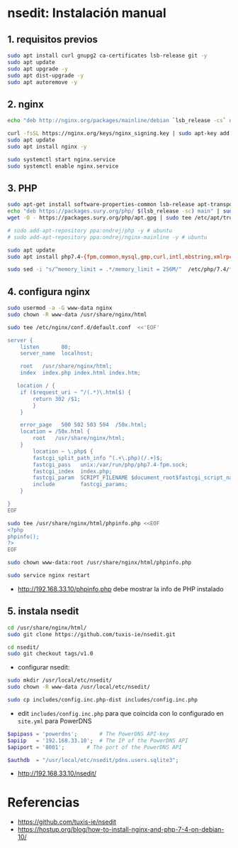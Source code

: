 # nsedit: Instalación manual

## 1. requisitos previos

```bash
sudo apt install curl gnupg2 ca-certificates lsb-release git -y
sudo apt update
sudo apt upgrade -y
sudo apt dist-upgrade -y
sudo apt autoremove -y

```


## 2. nginx

```bash
echo "deb http://nginx.org/packages/mainline/debian `lsb_release -cs` nginx" | sudo tee /etc/apt/sources.list.d/nginx.list

curl -fsSL https://nginx.org/keys/nginx_signing.key | sudo apt-key add -
sudo apt update
sudo apt install nginx -y

sudo systemctl start nginx.service
sudo systemctl enable nginx.service
```

## 3. PHP

```bash
sudo apt-get install software-properties-common lsb-release apt-transport-https ca-certificates wget -y
echo "deb https://packages.sury.org/php/ $(lsb_release -sc) main" | sudo tee /etc/apt/sources.list.d/php.list
wget -O - https://packages.sury.org/php/apt.gpg | sudo tee /etc/apt/trusted.gpg.d/php.gpg > /dev/null

# sudo add-apt-repository ppa:ondrej/php -y # ubuntu
# sudo add-apt-repository ppa:ondrej/nginx-mainline -y # ubuntu

sudo apt update
sudo apt install php7.4-{fpm,common,mysql,gmp,curl,intl,mbstring,xmlrpc,gd,xml,cli,zip,soap,imap,sqlite3} -y

sudo sed -i "s/^memory_limit = .*/memory_limit = 256M/"  /etc/php/7.4/fpm/php.ini

```

## 4. configura nginx

```bash
sudo usermod -a -G www-data nginx
sudo chown -R www-data /usr/share/nginx/html

sudo tee /etc/nginx/conf.d/default.conf  <<'EOF'

server {
    listen       80;
    server_name  localhost;

    root   /usr/share/nginx/html;
    index  index.php index.html index.htm;

   location / {
    if ($request_uri ~ ^/(.*)\.html$) {
        return 302 /$1;
        }
    }

    error_page   500 502 503 504  /50x.html;
    location = /50x.html {
        root   /usr/share/nginx/html;
    }
        location ~ \.php$ {
        fastcgi_split_path_info ^(.+\.php)(/.+)$;
        fastcgi_pass   unix:/var/run/php/php7.4-fpm.sock;
        fastcgi_index  index.php;
        fastcgi_param  SCRIPT_FILENAME $document_root$fastcgi_script_name;
        include        fastcgi_params;
    }

}
EOF

sudo tee /usr/share/nginx/html/phpinfo.php <<EOF
<?php
phpinfo();
?>
EOF

sudo chown www-data:root /usr/share/nginx/html/phpinfo.php

sudo service nginx restart
```

* http://192.168.33.10/phpinfo.php debe mostrar la info de PHP instalado

## 5. instala nsedit

```bash
cd /usr/share/nginx/html/
sudo git clone https://github.com/tuxis-ie/nsedit.git

cd nsedit/
sudo git checkout tags/v1.0
```

* configurar nsedit:

```bash
sudo mkdir /usr/local/etc/nsedit/
sudo chown -R www-data /usr/local/etc/nsedit/

sudo cp includes/config.inc.php-dist includes/config.inc.php
```


* edit `includes/config.inc.php` para que coincida con lo configurado en `site.yml` para PowerDNS

```php
$apipass = 'powerdns';       # The PowerDNS API-key
$apiip   = '192.168.33.10';  # The IP of the PowerDNS API
$apiport = '8001';       # The port of the PowerDNS API

$authdb  = "/usr/local/etc/nsedit/pdns.users.sqlite3";
```

* http://192.168.33.10/nsedit/


# Referencias

* https://github.com/tuxis-ie/nsedit
* https://hostup.org/blog/how-to-install-nginx-and-php-7-4-on-debian-10/
